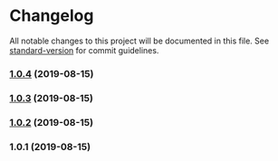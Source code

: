 # Changelog

All notable changes to this project will be documented in this file. See [standard-version](https://github.com/conventional-changelog/standard-version) for commit guidelines.

### [1.0.4](https://github.com/wulfmann/jtx/compare/v1.0.3...v1.0.4) (2019-08-15)

### [1.0.3](https://github.com/wulfmann/jtx/compare/v1.0.2...v1.0.3) (2019-08-15)

### [1.0.2](https://github.com/wulfmann/jtx/compare/v1.0.1...v1.0.2) (2019-08-15)

### 1.0.1 (2019-08-15)
